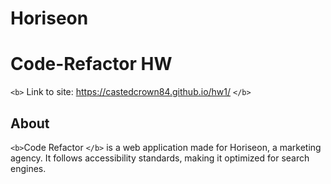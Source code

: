 # Horiseon

# Code-Refactor HW

`<b>` Link to site: https://castedcrown84.github.io/hw1/ `</b>`

## About

`<b>`Code Refactor `</b>` is a web application made for Horiseon, a marketing agency. It follows accessibility standards, making it optimized for search engines.
